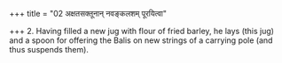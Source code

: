 +++
title = "02 अक्षतसक्तूनान् नवङ्कलशम् पूरयित्वा"

+++
2. Having filled a new jug with flour of fried barley, he lays (this jug) and a spoon for offering the Balis on new strings of a carrying pole (and thus suspends them).
